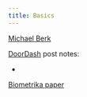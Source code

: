 ```yaml
---
title: Basics
---
```


[Michael Berk](https://towardsdatascience.com/how-to-optimize-your-switchback-a-b-test-configuration-791a28bee678)

[DoorDash](https://medium.com/@DoorDash/switchback-tests-and-randomized-experimentation-under-network-effects-at-doordash-f1d938ab7c2a) post notes:

-   

[Biometrika paper](https://academic.oup.com/biomet/article-abstract/75/1/81/352180?redirectedFrom=PDF&login=true)
